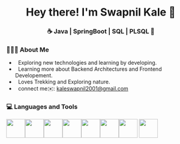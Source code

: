 <h1 align="center">Hey there! I'm Swapnil Kale 👋 </h1>
<h3 align="center">☕ Java | SpringBoot | SQL | PLSQL 🚀</h3>
<div>

<div align="left"> 
  <h3> 👨🏻‍💻 About Me </h3>

  -  &nbsp; Exploring new technologies and learning by developing.
  -  &nbsp; Learning more about Backend Architectures and Frontend Developement.
  -  &nbsp; Loves Trekking and Exploring nature.
  -  &nbsp; connect me✉️: <a href='kaleswapnil2001@gmail.com'/>kaleswapnil2001@gmail.com</a>
  
</div> 
</div>

<div>
  <h3> 💻 Languages and Tools </h3>
  <p>
   <img src="https://brandslogos.com/wp-content/uploads/images/large/java-logo-1.png" width="50"><img src="https://media3.giphy.com/media/ln7z2eWriiQAllfVcn/200w.webp" width="50"><img src="https://d2908q01vomqb2.cloudfront.net/0716d9708d321ffb6a00818614779e779925365c/2020/12/11/ts-logo-512.png" width="50"><img src="https://i.giphy.com/media/eNAsjO55tPbgaor7ma/200w.webp" width="50"><img src="https://dz2cdn1.dzone.com/storage/temp/12434118-spring-boot-logo.png" width="50"><img src="https://media3.giphy.com/media/kdFc8fubgS31b8DsVu/giphy.webp" width="50"><img src="https://media.giphy.com/media/KzJkzjggfGN5Py6nkT/giphy.gif" width="50">
    <img src="https://cdn.worldvectorlogo.com/logos/postman.svg" width="50">
  <p>
</div> 
